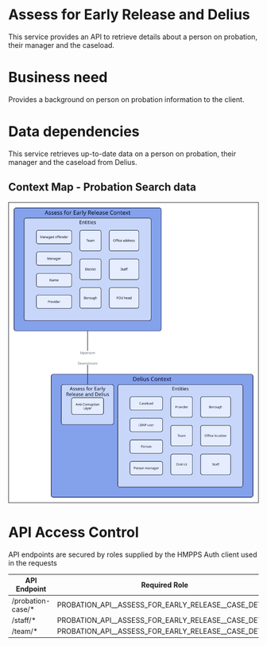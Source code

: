 # Assess for Early Release and Delius

This service provides an API to retrieve details about a person on probation, their manager and the caseload.

# Business need
Provides a background on person on probation information to the client.

# Data dependencies
This service retrieves up-to-date data on a person on probation, their manager and the caseload from Delius.

## Context Map - Probation Search data
![](./tech-docs/source/img/afer-and-delius-context-map.svg)


# API Access Control

API endpoints are secured by roles supplied by the HMPPS Auth client used in
the requests

| API Endpoint      | Required Role                                          |
| ----------------- | ------------------------------------------------------ |
| /probation-case/* | PROBATION_API_\_ASSESS_FOR_EARLY_RELEASE_\_CASE_DETAIL |
| /staff/*          | PROBATION_API_\_ASSESS_FOR_EARLY_RELEASE_\_CASE_DETAIL |
| /team/*           | PROBATION_API_\_ASSESS_FOR_EARLY_RELEASE_\_CASE_DETAIL |